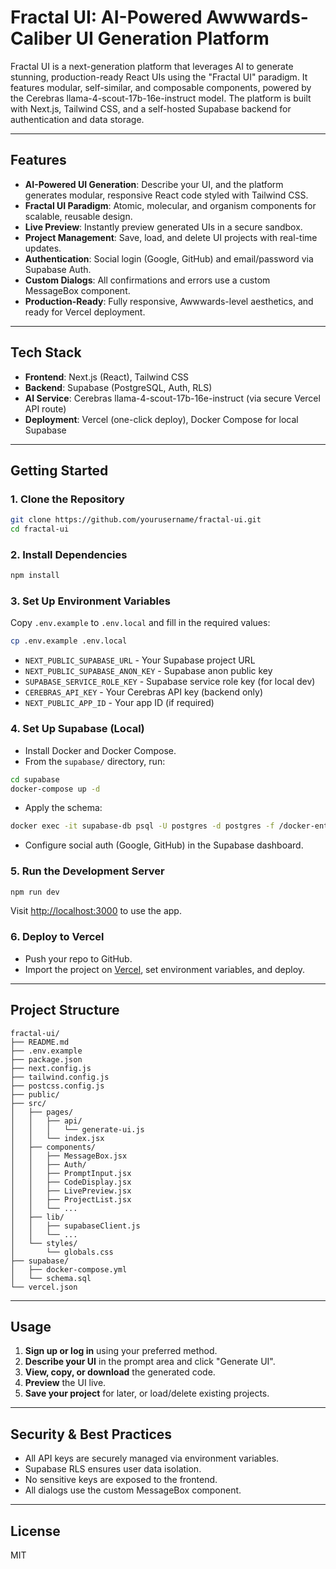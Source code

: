 # Fractal UI: AI-Powered Awwwards-Caliber UI Generation Platform

Fractal UI is a next-generation platform that leverages AI to generate stunning, production-ready React UIs using the "Fractal UI" paradigm. It features modular, self-similar, and composable components, powered by the Cerebras llama-4-scout-17b-16e-instruct model. The platform is built with Next.js, Tailwind CSS, and a self-hosted Supabase backend for authentication and data storage.

---

## Features
- **AI-Powered UI Generation**: Describe your UI, and the platform generates modular, responsive React code styled with Tailwind CSS.
- **Fractal UI Paradigm**: Atomic, molecular, and organism components for scalable, reusable design.
- **Live Preview**: Instantly preview generated UIs in a secure sandbox.
- **Project Management**: Save, load, and delete UI projects with real-time updates.
- **Authentication**: Social login (Google, GitHub) and email/password via Supabase Auth.
- **Custom Dialogs**: All confirmations and errors use a custom MessageBox component.
- **Production-Ready**: Fully responsive, Awwwards-level aesthetics, and ready for Vercel deployment.

---

## Tech Stack
- **Frontend**: Next.js (React), Tailwind CSS
- **Backend**: Supabase (PostgreSQL, Auth, RLS)
- **AI Service**: Cerebras llama-4-scout-17b-16e-instruct (via secure Vercel API route)
- **Deployment**: Vercel (one-click deploy), Docker Compose for local Supabase

---

## Getting Started

### 1. Clone the Repository
```bash
git clone https://github.com/yourusername/fractal-ui.git
cd fractal-ui
```

### 2. Install Dependencies
```bash
npm install
```

### 3. Set Up Environment Variables
Copy `.env.example` to `.env.local` and fill in the required values:
```bash
cp .env.example .env.local
```
- `NEXT_PUBLIC_SUPABASE_URL` - Your Supabase project URL
- `NEXT_PUBLIC_SUPABASE_ANON_KEY` - Supabase anon public key
- `SUPABASE_SERVICE_ROLE_KEY` - Supabase service role key (for local dev)
- `CEREBRAS_API_KEY` - Your Cerebras API key (backend only)
- `NEXT_PUBLIC_APP_ID` - Your app ID (if required)

### 4. Set Up Supabase (Local)
- Install Docker and Docker Compose.
- From the `supabase/` directory, run:
```bash
cd supabase
docker-compose up -d
```
- Apply the schema:
```bash
docker exec -it supabase-db psql -U postgres -d postgres -f /docker-entrypoint-initdb.d/schema.sql
```
- Configure social auth (Google, GitHub) in the Supabase dashboard.

### 5. Run the Development Server
```bash
npm run dev
```
Visit [http://localhost:3000](http://localhost:3000) to use the app.

### 6. Deploy to Vercel
- Push your repo to GitHub.
- Import the project on [Vercel](https://vercel.com/), set environment variables, and deploy.

---

## Project Structure
```
fractal-ui/
├── README.md
├── .env.example
├── package.json
├── next.config.js
├── tailwind.config.js
├── postcss.config.js
├── public/
├── src/
│   ├── pages/
│   │   ├── api/
│   │   │   └── generate-ui.js
│   │   └── index.jsx
│   ├── components/
│   │   ├── MessageBox.jsx
│   │   ├── Auth/
│   │   ├── PromptInput.jsx
│   │   ├── CodeDisplay.jsx
│   │   ├── LivePreview.jsx
│   │   ├── ProjectList.jsx
│   │   └── ...
│   ├── lib/
│   │   ├── supabaseClient.js
│   │   └── ...
│   └── styles/
│       └── globals.css
├── supabase/
│   ├── docker-compose.yml
│   └── schema.sql
└── vercel.json
```

---

## Usage
1. **Sign up or log in** using your preferred method.
2. **Describe your UI** in the prompt area and click "Generate UI".
3. **View, copy, or download** the generated code.
4. **Preview** the UI live.
5. **Save your project** for later, or load/delete existing projects.

---

## Security & Best Practices
- All API keys are securely managed via environment variables.
- Supabase RLS ensures user data isolation.
- No sensitive keys are exposed to the frontend.
- All dialogs use the custom MessageBox component.

---

## License
MIT 